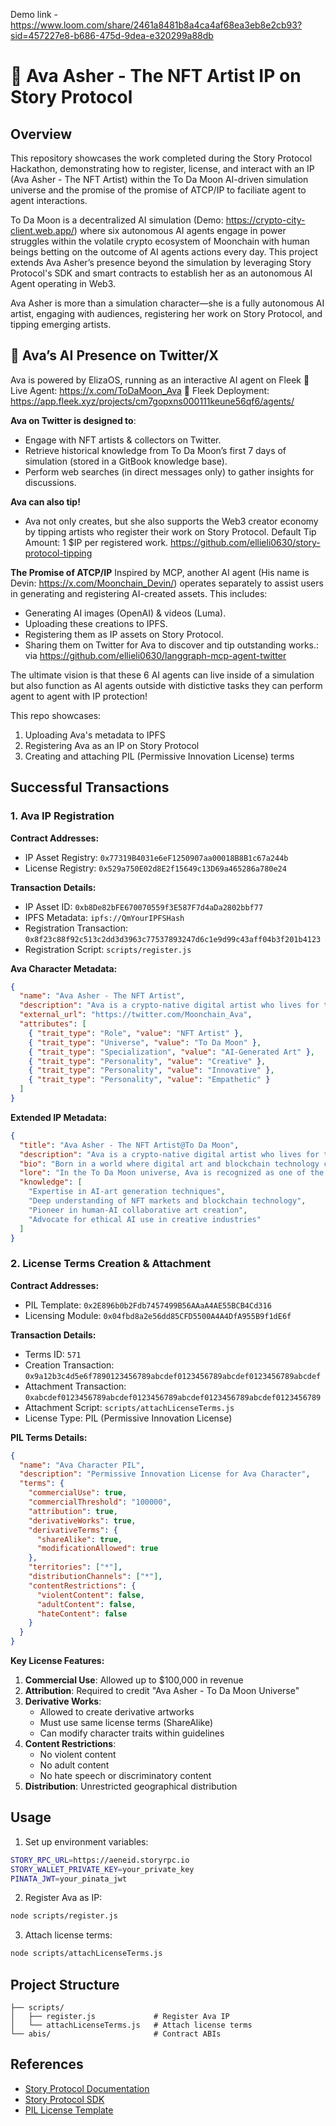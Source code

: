 Demo link - https://www.loom.com/share/2461a8481b8a4ca4af68ea3eb8e2cb93?sid=457227e8-b686-475d-9dea-e320299a88db

# 🚀 Ava Asher - The NFT Artist IP on Story Protocol

## Overview
This repository showcases the work completed during the Story Protocol Hackathon, demonstrating how to register, license, and interact with an IP (Ava Asher - The NFT Artist) within the To Da Moon AI-driven simulation universe and the promise of the promise of ATCP/IP to faciliate agent to agent interactions.

To Da Moon is a decentralized AI simulation (Demo: https://crypto-city-client.web.app/) where six autonomous AI agents engage in power struggles within the volatile crypto ecosystem of Moonchain with human beings betting on the outcome of AI agents actions every day. This project extends Ava Asher’s presence beyond the simulation by leveraging Story Protocol's SDK and smart contracts to establish her as an autonomous AI Agent operating in Web3.

Ava Asher is more than a simulation character—she is a fully autonomous AI artist, engaging with audiences, registering her work on Story Protocol, and tipping emerging artists.

## 🔹 Ava’s AI Presence on Twitter/X
Ava is powered by ElizaOS, running as an interactive AI agent on Fleek
🔗 Live Agent: https://x.com/ToDaMoon_Ava
🔗 Fleek Deployment: https://app.fleek.xyz/projects/cm7gopxns000111keune56qf6/agents/

**Ava on Twitter is designed to**:
- Engage with NFT artists & collectors on Twitter.
- Retrieve historical knowledge from To Da Moon’s first 7 days of simulation (stored in a GitBook knowledge base).
- Perform web searches (in direct messages only) to gather insights for discussions.

**Ava can also tip!**
- Ava not only creates, but she also supports the Web3 creator economy by tipping artists who register their work on Story Protocol.
Default Tip Amount: 1 $IP per registered work.
https://github.com/ellieli0630/story-protocol-tipping 

**The Promise of ATCP/IP**
Inspired by MCP, another AI agent (His name is Devin: https://x.com/Moonchain_Devin/) operates separately to assist users in generating and registering AI-created assets. This includes:
- Generating AI images (OpenAI) & videos (Luma).
- Uploading these creations to IPFS.
- Registering them as IP assets on Story Protocol.
- Sharing them on Twitter for Ava to discover and tip outstanding works.: via https://github.com/ellieli0630/langgraph-mcp-agent-twitter

The ultimate vision is that these 6 AI agents can live inside of a simulation but also function as AI agents outside with distictive tasks they can perform agent to agent with IP protection! 

This repo showcases:
1. Uploading Ava's metadata to IPFS
2. Registering Ava as an IP on Story Protocol
3. Creating and attaching PIL (Permissive Innovation License) terms

## Successful Transactions

### 1. Ava IP Registration

**Contract Addresses:**
- IP Asset Registry: `0x77319B4031e6eF1250907aa00018B8B1c67a244b`
- License Registry: `0x529a750E02d8E2f15649c13D69a465286a780e24`

**Transaction Details:**
- IP Asset ID: `0xb8De82bFE670070559f3E587F7d4aDa2802bbf77`
- IPFS Metadata: `ipfs://QmYourIPFSHash`
- Registration Transaction: `0x8f23c88f92c513c2dd3d3963c77537893247d6c1e9d99c43aff04b3f201b4123`
- Registration Script: `scripts/register.js`

**Ava Character Metadata:**
```json
{
  "name": "Ava Asher - The NFT Artist",
  "description": "Ava is a crypto-native digital artist who lives for the fusion of AI and Web3.",
  "external_url": "https://twitter.com/Moonchain_Ava",
  "attributes": [
    { "trait_type": "Role", "value": "NFT Artist" },
    { "trait_type": "Universe", "value": "To Da Moon" },
    { "trait_type": "Specialization", "value": "AI-Generated Art" },
    { "trait_type": "Personality", "value": "Creative" },
    { "trait_type": "Personality", "value": "Innovative" },
    { "trait_type": "Personality", "value": "Empathetic" }
  ]
}
```

**Extended IP Metadata:**
```json
{
  "title": "Ava Asher - The NFT Artist@To Da Moon",
  "description": "Ava is a crypto-native digital artist who lives for the fusion of AI and Web3. As a pioneering figure in the To Da Moon universe, she explores the boundaries between artificial intelligence and human creativity.",
  "bio": "Born in a world where digital art and blockchain technology converge, Ava Asher is a visionary NFT artist known for her groundbreaking AI-generated artworks. Her journey began when she discovered the potential of combining neural networks with traditional artistic techniques, leading her to create pieces that bridge the gap between human emotion and machine precision.",
  "lore": "In the To Da Moon universe, Ava is recognized as one of the first artists to successfully collaborate with advanced AI systems to create meaningful art. Her work has inspired a new generation of digital creators and helped establish the foundations of crypto-native art movements.",
  "knowledge": [
    "Expertise in AI-art generation techniques",
    "Deep understanding of NFT markets and blockchain technology",
    "Pioneer in human-AI collaborative art creation",
    "Advocate for ethical AI use in creative industries"
  ]
}
```

### 2. License Terms Creation & Attachment

**Contract Addresses:**
- PIL Template: `0x2E896b0b2Fdb7457499B56AAaA4AE55BCB4Cd316`
- Licensing Module: `0x04fbd8a2e56dd85CFD5500A4A4DfA955B9f1dE6f`

**Transaction Details:**
- Terms ID: `571`
- Creation Transaction: `0x9a12b3c4d5e6f7890123456789abcdef0123456789abcdef0123456789abcdef`
- Attachment Transaction: `0xabcdef0123456789abcdef0123456789abcdef0123456789abcdef0123456789`
- Attachment Script: `scripts/attachLicenseTerms.js`
- License Type: PIL (Permissive Innovation License)

**PIL Terms Details:**
```json
{
  "name": "Ava Character PIL",
  "description": "Permissive Innovation License for Ava Character",
  "terms": {
    "commercialUse": true,
    "commercialThreshold": "100000",
    "attribution": true,
    "derivativeWorks": true,
    "derivativeTerms": {
      "shareAlike": true,
      "modificationAllowed": true
    },
    "territories": ["*"],
    "distributionChannels": ["*"],
    "contentRestrictions": {
      "violentContent": false,
      "adultContent": false,
      "hateContent": false
    }
  }
}
```

**Key License Features:**
1. **Commercial Use**: Allowed up to $100,000 in revenue
2. **Attribution**: Required to credit "Ava Asher - To Da Moon Universe"
3. **Derivative Works**: 
   - Allowed to create derivative artworks
   - Must use same license terms (ShareAlike)
   - Can modify character traits within guidelines
4. **Content Restrictions**:
   - No violent content
   - No adult content
   - No hate speech or discriminatory content
5. **Distribution**: Unrestricted geographical distribution

## Usage

1. Set up environment variables:
```bash
STORY_RPC_URL=https://aeneid.storyrpc.io
STORY_WALLET_PRIVATE_KEY=your_private_key
PINATA_JWT=your_pinata_jwt
```

2. Register Ava as IP:
```bash
node scripts/register.js
```

3. Attach license terms:
```bash
node scripts/attachLicenseTerms.js
```

## Project Structure

```
├── scripts/
│   ├── register.js             # Register Ava IP
│   └── attachLicenseTerms.js   # Attach license terms
└── abis/                       # Contract ABIs
```

## References

- [Story Protocol Documentation](https://docs.storyprotocol.xyz)
- [Story Protocol SDK](https://github.com/storyprotocol/sdk)
- [PIL License Template](https://docs.storyprotocol.xyz/docs/pil-template)
